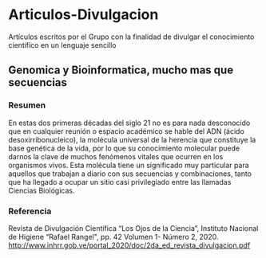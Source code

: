 # Articulos-Divulgacion
Artículos escritos por el Grupo con la finalidad de divulgar el conocimiento científico en un lenguaje sencillo

## Genomica y Bioinformatica, mucho mas que secuencias

### Resumen
En estas dos primeras décadas del siglo 21 no es para nada desconocido que en cualquier reunión o espacio académico se hable del ADN (ácido desoxirribonucleico), la molécula universal de la herencia que constituye la base genética de la vida, por lo que su conocimiento molecular puede darnos la clave de muchos fenómenos vitales que ocurren en los organismos vivos. Esta molécula tiene un significado muy particular para aquellos que trabajan a diario con sus secuencias  y  combinaciones,  tanto  que  ha  llegado  a  ocupar  un  sitio  casi  privilegiado  entre las llamadas Ciencias Biológicas.

### Referencia
Revista de Divulgación Científica “Los Ojos de la Ciencia”, Instituto Nacional de Higiene “Rafael Rangel", pp. 42 Volumen 1- Número 2, 2020. http://www.inhrr.gob.ve/portal_2020/doc/2da_ed_revista_divulgacion.pdf
